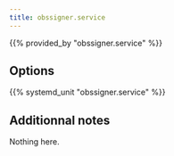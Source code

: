 ```yaml
---
title: obssigner.service
---
```


{{% provided_by "obssigner.service" %}}

## Options

{{% systemd_unit "obssigner.service" %}}

## Additionnal notes

Nothing here.